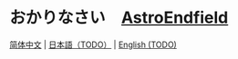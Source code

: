 # おかりなさい　[AstroEndfield](https://astro.endfield.tech/)

[简体中文](./README.md)
| [日本語（TODO）](./README.ja.md)
| [English (TODO)](./README.en.md)
